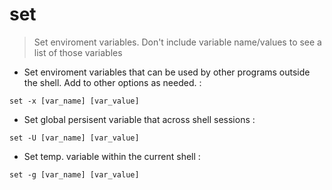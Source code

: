 # set

> Set enviroment variables. Don't include variable name/values to see a list of those variables


- Set enviroment variables that can be used by other programs outside the shell. Add to other options as needed. : 

`set -x [var_name] [var_value]`


- Set global persisent variable that across shell sessions : 

`set -U [var_name] [var_value]`


- Set temp. variable within the current shell : 

`set -g [var_name] [var_value]` 
